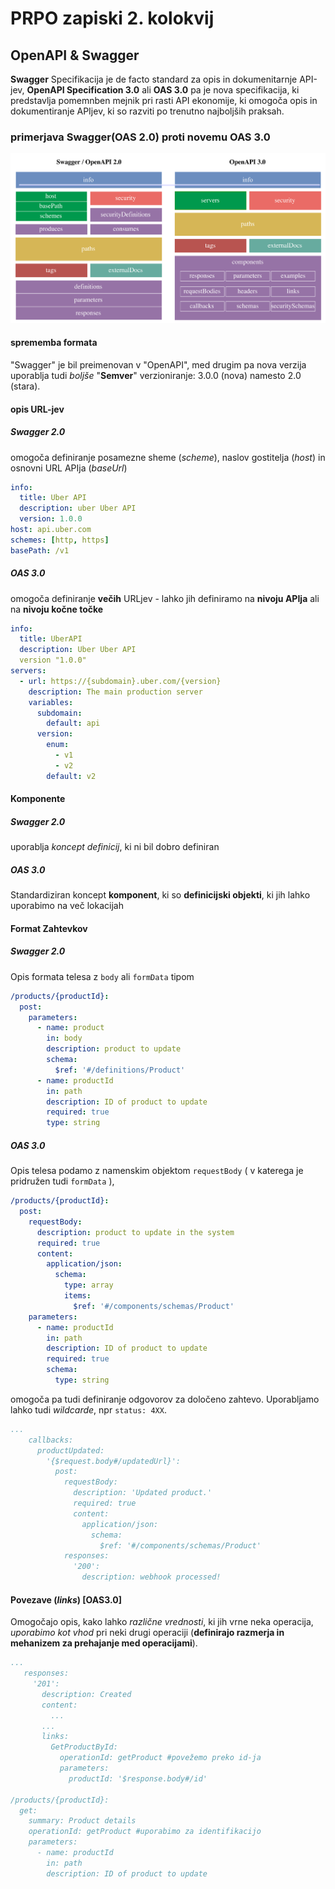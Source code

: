 # PRPO zapiski 2. kolokvij
## OpenAPI & Swagger
**Swagger** Specifikacija je de facto standard za opis in dokumenitarnje API-jev, **OpenAPI Specification 3.0** ali **OAS 3.0** pa je nova specifikacija, ki predstavlja pomemnben mejnik pri rasti API ekonomije, ki omogoča opis in dokumentiranje APIjev, ki so razviti po trenutno najboljših praksah.

### primerjava Swagger(OAS 2.0) proti novemu OAS 3.0
<img src="swaggerVsOAS.png"></img>

#### sprememba formata
"Swagger" je bil preimenovan v "OpenAPI", med drugim pa nova verzija uporablja tudi *boljše* "**Semver**" verzioniranje: 3.0.0 (nova) namesto 2.0 (stara).
#### opis URL-jev
##### Swagger 2.0
omogoča definiranje posamezne sheme (*scheme*), naslov gostitelja (*host*) in osnovni URL APIja (*baseUrl*)
```yaml
info:
  title: Uber API
  description: uber Uber API
  version: 1.0.0
host: api.uber.com
schemes: [http, https]
basePath: /v1
```
##### OAS 3.0
omogoča definiranje **večih** URLjev - lahko jih definiramo na **nivoju APIja** ali na **nivoju kočne točke**
```yaml
info:
  title: UberAPI
  description: Uber Uber API
  version "1.0.0"
servers:
  - url: https://{subdomain}.uber.com/{version}
    description: The main production server
    variables:
      subdomain: 
        default: api
      version:
        enum:
          - v1
          - v2
        default: v2
```
#### Komponente
##### Swagger 2.0
uporablja *koncept definicij*, ki ni bil dobro definiran
##### OAS 3.0
Standardiziran koncept **komponent**, ki so **definicijski objekti**, ki jih lahko uporabimo na več lokacijah
#### Format Zahtevkov
##### Swagger 2.0
Opis formata telesa z ```body``` ali ```formData``` tipom
```yaml
/products/{productId}:
  post:
    parameters:
      - name: product
        in: body
        description: product to update
        schema:
          $ref: '#/definitions/Product'
      - name: productId
        in: path
        description: ID of product to update
        required: true
        type: string
```
##### OAS 3.0
Opis telesa podamo z namenskim objektom ```requestBody``` ( v katerega je pridružen tudi ```formData``` ), 
```yaml
/products/{productId}:
  post:
    requestBody:
      description: product to update in the system
      required: true
      content:
        application/json:
          schema:
            type: array
            items:
              $ref: '#/components/schemas/Product'
    parameters:
      - name: productId
        in: path
        description: ID of product to update
        required: true
        schema:
          type: string
```
omogoča pa tudi definiranje odgovorov za določeno zahtevo. Uporabljamo lahko tudi *wildcarde*, npr ```status: 4XX```.
```yaml
...
    callbacks:
      productUpdated:
        '{$request.body#/updatedUrl}':
          post:
            requestBody:
              description: 'Updated product.'
              required: true
              content:
                application/json:
                  schema:
                    $ref: '#/components/schemas/Product'
            responses:
              '200':
                description: webhook processed!
```
#### Povezave (*links*) [OAS3.0]
Omogočajo opis, kako lahko *različne vrednosti*, ki jih vrne neka operacija, *uporabimo kot vhod* pri neki drugi operaciji (**definirajo razmerja in mehanizem za prehajanje med operacijami**).
```yaml
...
   responses:
     '201':
       description: Created
       content:
         ...
       ...
       links:
         GetProductById:
           operationId: getProduct #povežemo preko id-ja
           parameters:
             productId: '$response.body#/id'

/products/{productId}:
  get:
    summary: Product details
    operationId: getProduct #uporabimo za identifikacijo
    parameters:
      - name: productId
        in: path
        description: ID of product to update
```


    
